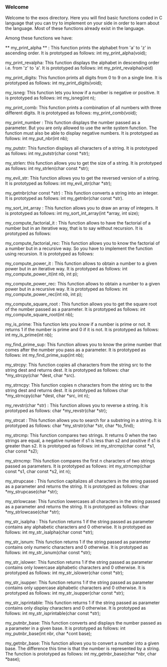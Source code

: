 ### Welcome 

Welcome to the exos directory. Here you will find basic functions coded in C language that you can try to implement on your side in order to learn about the language. Most of these functions already exist in the language.

Among these functions we have:

** my_print_alpha ** : This function prints the alphabet from 'a' to 'z' in ascending order.
It is prototyped as follows: int my_print_alpha(void);

my_print_revalpha: This function displays the alphabet in descending order i.e. from 'z' to 'a'.
It is prototyped as follows: int my_print_revalpha(void)

my_print_digits: This function prints all digits from 0 to 9 on a single line.
It is prototyped as follows: int my_print_digits(void);

my_isneg: This function lets you know if a number is negative or positive.
It is prototyped as follows: int my_isneg(int n);

my_print_comb: This function prints a combination of all numbers with three different digits.
It is prototyped as follows: my_print_comb(void);

my_print_number : This function displays the number passed as a parameter. But you are only allowed to use the write system function. The function must also be able to display negative numbers.
It is prototyped as follows: int my_put_nbr(int nb);

my_putstr: This function displays all characters of a string.
It is prototyped as follows: int my_putstr(char const *str);

my_strlen: this function allows you to get the size of a string.
It is prototyped as follows: int my_strlen(char const *str);

my_evil_str: This function allows you to get the reversed version of a string.
It is prototyped as follows: int my_evil_str(char *str);

my_getnbr(char const *str) : This function converts a string into an integer. It is prototyped as follows: int my_getnbr(char const *str).

my_sort_int_array : This function allows you to draw an array of integers.
It is prototyped as follows: int my_sort_int_array(int *array, int size);

my_compute_factorial_it : This function allows to have the factorial of a number but in an iterative way, that is to say without recursion. It is prototyped as follows:


my_compute_factorial_rec: This function allows you to know the factorial of a number but in a recursive way. So you have to implement the function using recursion.
It is prototyped as follows:

my_compute_power_it : This function allows to obtain a number to a given power but in an iterative way.
It is prototyped as follows: int my_compute_power_it(int nb, int p);

my_compute_power_rec: This function allows to obtain a number to a given power but in a recursive way. It is prototyped as follows:
int my_compute_power_rec(int nb, int p);

my_compute_square_root : This function allows you to get the square root of the number passed as a parameter. It is prototyped as follows: int my_compute_square_root(int nb);

my_is_prime: This function lets you know if a number is prime or not. It returns 1 if the number is prime and 0 if it is not. It is prototyped as follows: int my_is_prime(int nb);

my_find_prime_sup: This function allows you to know the prime number that comes after the number you pass as a parameter. It is prototyped as follows:
int my_find_prime_sup(int nb);

my_strcpy: This function copies all characters from the string src to the string dest and returns dest. It is prototyped as follows: char *my_strcpy(char *dest, char *src).

my_strncpy: This function copies n characters from the string src to the string dest and returns dest. It is prototyped as follows char *my_strncpy(char *dest, char *src, int n);

my_revstr(char *str) : This function allows you to reverse a string.
It is prototyped as follows: char *my_revstr(char *str);

my_strcat : This function allows you to search for a substring in a string. It is prototyped as follows:
char *my_strstr(char *str, char *to_find);

my_strcmp: This function compares two strings. It returns 0 when the two strings are equal, a negative number if s1 is less than s2 and positive if s1 is greater than s2.
It is prototyped as follows: int my_strcmp(char const *s1, char const *s2);

my_strncmp: This function compares the first n characters of two strings passed as parameters. It is prototyped as follows:
int my_strncmp(char const *s1, char const *s2, int n);

my_strupcase : This function capitalizes all characters in the string passed as a parameter and returns the string. It is prototyped as follows: char *my_strupcase(char *str);

my_strlowcase: This function lowercases all characters in the string passed as a parameter and returns the string. It is prototyped as follows:
char *my_strlowcase(char *str);

my_str_isalpha : This function returns 1 if the string passed as parameter contains any alphabetic characters and 0 otherwise. It is prototyped as follows:
int my_str_isalpha(char const *str);


my_str_isnum: This function returns 1 if the string passed as parameter contains only numeric characters and 0 otherwise. It is prototyped as follows:
int my_str_isnum(char const *str);

my_str_islower: This function returns 1 if the string passed as parameter contains only lowercase alphabetic characters and 0 otherwise. It is prototyped as follows:
int my_str_islower(char const *str);

my_str_isupper: This function returns 1 if the string passed as parameter contains only uppercase alphabetic characters and 0 otherwise. It is prototyped as follows:
int my_str_isupper(char const *str);

my_str_isprintable: This function returns 1 if the string passed as parameter contains only display characters and 0 otherwise. It is prototyped as follows:
int my_str_isprintable(char const *str);

my_putnbr_base: This function converts and displays the number passed as a parameter in a given base. It is prototyped as follows:
int my_putnbr_base(int nbr, char *cont base);

my_getnbr_base: This function allows you to convert a number into a given base. The difference this time is that the number is represented by a string.
The function is prototyped as follows:
int my_getnbr_base(char *nbr, char *base);